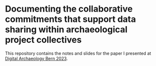 # Documenting the collaborative commitments that support data sharing within archaeological project collectives

This repository contains the notes and slides for the paper I presented at [Digital Archaeology Bern 2023](dab23.archaeological.science/).
